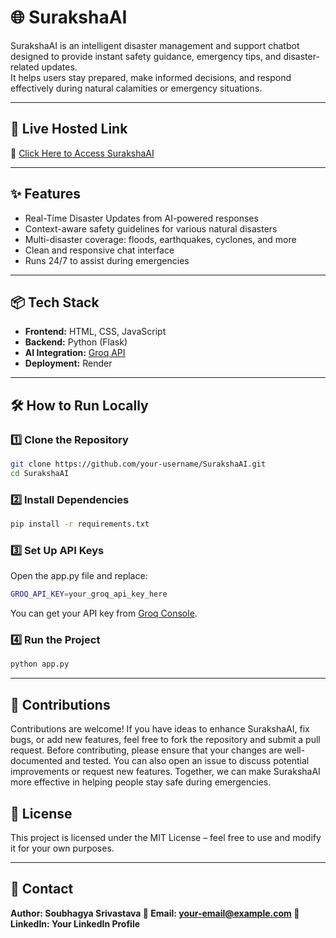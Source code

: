 # 🌐 SurakshaAI

SurakshaAI is an intelligent disaster management and support chatbot designed to provide instant safety guidance, emergency tips, and disaster-related updates.  
It helps users stay prepared, make informed decisions, and respond effectively during natural calamities or emergency situations.

---

## 🚀 Live Hosted Link  
🔗 [Click Here to Access SurakshaAI](https://surakshaai-2g70.onrender.com/)  

---

## ✨ Features  
- Real-Time Disaster Updates from AI-powered responses  
- Context-aware safety guidelines for various natural disasters  
- Multi-disaster coverage: floods, earthquakes, cyclones, and more  
- Clean and responsive chat interface  
- Runs 24/7 to assist during emergencies  

---

## 📦 Tech Stack  
- **Frontend:** HTML, CSS, JavaScript  
- **Backend:** Python (Flask)  
- **AI Integration:** [Groq API](https://groq.com/)  
- **Deployment:** Render  

---

## 🛠️ How to Run Locally  

### 1️⃣ Clone the Repository  
```bash
git clone https://github.com/your-username/SurakshaAI.git
cd SurakshaAI
```

### 2️⃣ Install Dependencies 
```bash
pip install -r requirements.txt
```

### 3️⃣ Set Up API Keys 
Open the app.py file and replace:
```bash
GROQ_API_KEY=your_groq_api_key_here
```
You can get your API key from [Groq Console](https://console.groq.com/keys).

### 4️⃣ Run the Project 
```bash
python app.py
```
---

## 🤝 Contributions
Contributions are welcome! If you have ideas to enhance SurakshaAI, fix bugs, or add new features, feel free to fork the repository and submit a pull request. Before contributing, please ensure that your changes are well-documented and tested. You can also open an issue to discuss potential improvements or request new features. Together, we can make SurakshaAI more effective in helping people stay safe during emergencies. 

## 📜 License
This project is licensed under the MIT License – feel free to use and modify it for your own purposes.

---

## 📧 Contact
**Author: Soubhagya Srivastava
📩 Email: your-email@example.com
💼 LinkedIn: Your LinkedIn Profile**


